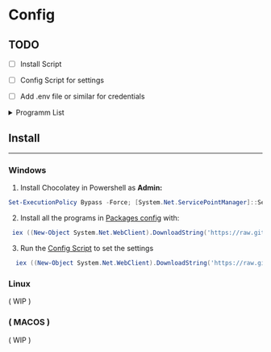 <h1>Config</h1>

## TODO
- [ ] Install Script
- [ ] Config Script for settings
- [ ] Add .env file or similar for credentials



<details>
<summary>Programm List </summary>

- [ ] Arc browser

### Scripts
- [ ] SpotX
- [ ] Vencord

</details>

## Install
---
### Windows

1. Install Chocolatey in Powershell as **Admin:**
```powershell
Set-ExecutionPolicy Bypass -Force; [System.Net.ServicePointManager]::SecurityProtocol = [System.Net.ServicePointManager]::SecurityProtocol -bor 3072; iex ((New-Object System.Net.WebClient).DownloadString('https://community.chocolatey.org/install.ps1'))
```


2. Install all the programs in [Packages config](Windows/packages/) with:
```powershell
 iex ((New-Object System.Net.WebClient).DownloadString('https://raw.githubusercontent.com/DotNaos/Config/Windows/packages/install.ps1'))
```

3. Run the [Config Script](Windows/config.ps1) to set the settings
```powershell
  iex ((New-Object System.Net.WebClient).DownloadString('https://raw.githubusercontent.com/DotNaos/Config/Windows/packages/config.ps1'))
```


### Linux
( WIP )

### ( MACOS )
( WIP )
